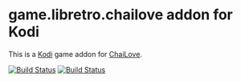 # game.libretro.chailove addon for Kodi

This is a [Kodi](http://kodi.tv) game addon for [ChaiLove](https://github.com/robloach/chailove).

[![Build Status](https://travis-ci.org/kodi-game/game.libretro.chailove?branch=master)](https://travis-ci.org/kodi-game/game.libretro.chailove)
[![Build Status](https://ci.appveyor.com/api/projects/status/github/kodi-game/game.libretro.chailove?svg=true)](https://ci.appveyor.com/project/kodi-game/game-libretro-chailove)
